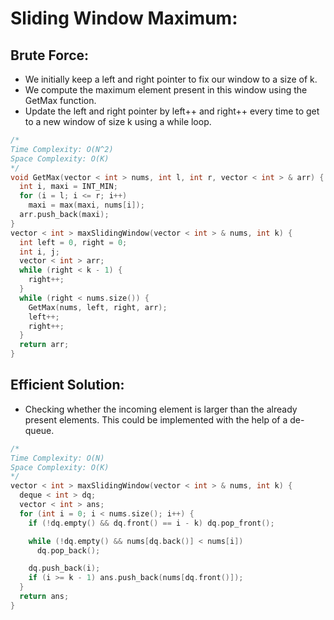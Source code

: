 # Sliding Window Maximum:

## Brute Force:
- We initially keep a left and right pointer to fix our window to a size of k. 
- We compute the maximum element present in this window using the GetMax function. 
- Update the left and right pointer by left++ and right++ every time to get to a new window of size k using a while loop. 

```cpp
/*
Time Complexity: O(N^2)
Space Complexity: O(K) 
*/
void GetMax(vector < int > nums, int l, int r, vector < int > & arr) {
  int i, maxi = INT_MIN;
  for (i = l; i <= r; i++)
    maxi = max(maxi, nums[i]);
  arr.push_back(maxi);
}
vector < int > maxSlidingWindow(vector < int > & nums, int k) {
  int left = 0, right = 0;
  int i, j;
  vector < int > arr;
  while (right < k - 1) {
    right++;
  }
  while (right < nums.size()) {
    GetMax(nums, left, right, arr);
    left++;
    right++;
  }
  return arr;
}
```

## Efficient Solution:
- Checking whether the incoming element is larger than the already present elements. This could be implemented with the help of a de-queue.

```cpp
/*
Time Complexity: O(N)
Space Complexity: O(K)
*/
vector < int > maxSlidingWindow(vector < int > & nums, int k) {
  deque < int > dq;
  vector < int > ans;
  for (int i = 0; i < nums.size(); i++) {
    if (!dq.empty() && dq.front() == i - k) dq.pop_front();

    while (!dq.empty() && nums[dq.back()] < nums[i])
      dq.pop_back();

    dq.push_back(i);
    if (i >= k - 1) ans.push_back(nums[dq.front()]);
  }
  return ans;
}
```